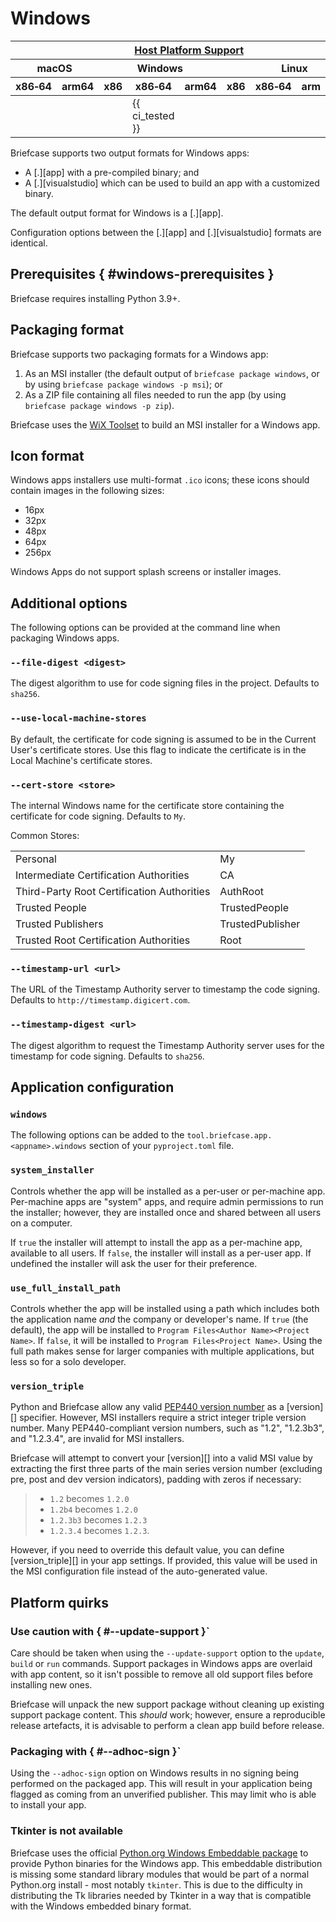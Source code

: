 # Windows

<table class="host-platform-support-table">
<colgroup>
<col style="width: 11%" />
<col style="width: 10%" />
<col style="width: 7%" />
<col style="width: 5%" />
<col style="width: 6%" />
<col style="width: 5%" />
<col style="width: 5%" />
<col style="width: 7%" />
<col style="width: 11%" />
<col style="width: 7%" />
<col style="width: 10%" />
</colgroup>
<thead>
<tr>
<th colspan="11"><a href="/reference/platforms/#platform-support-key">Host Platform Support</a></th>
</tr>
<tr>
<th colspan="2">macOS</th>
<th colspan="5">Windows</th>
<th colspan="4">Linux</th>
</tr>
<tr>
<th>x86‑64</th>
<th>arm64</th>
<th>x86</th>
<th colspan="2">x86‑64</th>
<th colspan="2">arm64</th>
<th>x86</th>
<th>x86‑64</th>
<th>arm</th>
<th>arm64</th>
</tr>
</thead>
<tbody>
<tr>
<td></td>
<td></td>
<td></td>
<td colspan="2">{{ ci_tested }}</td>
<td colspan="2"></td>
<td></td>
<td></td>
<td></td>
<td></td>
</tr>
</tbody>
</table>

Briefcase supports two output formats for Windows apps:

- A [.][app] with a pre-compiled binary;
  and
- A [.][visualstudio] which can be used to
  build an app with a customized binary.

The default output format for Windows is a [.][app].

Configuration options between the [.][app]
and [.][visualstudio] formats are
identical.

## Prerequisites  { #windows-prerequisites }

Briefcase requires installing Python 3.9+.

## Packaging format

Briefcase supports two packaging formats for a Windows app:

1.  As an MSI installer (the default output of
    `briefcase package windows`, or by using
    `briefcase package windows -p msi`); or
2.  As a ZIP file containing all files needed to run the app (by using
    `briefcase package windows -p zip`).

Briefcase uses the [WiX Toolset](https://www.firegiant.com/wixtoolset/)
to build an MSI installer for a Windows app.

## Icon format

Windows apps installers use multi-format `.ico` icons; these icons
should contain images in the following sizes:

- 16px
- 32px
- 48px
- 64px
- 256px

Windows Apps do not support splash screens or installer images.

## Additional options

The following options can be provided at the command line when packaging
Windows apps.

### `--file-digest <digest>`

The digest algorithm to use for code signing files in the project.
Defaults to `sha256`.

### `--use-local-machine-stores`

By default, the certificate for code signing is assumed to be in the
Current User's certificate stores. Use this flag to indicate the
certificate is in the Local Machine's certificate stores.

### `--cert-store <store>`

The internal Windows name for the certificate store containing the
certificate for code signing. Defaults to `My`.

Common Stores:

|                                            |                  |
|--------------------------------------------|------------------|
| Personal                                   | My               |
| Intermediate Certification Authorities     | CA               |
| Third-Party Root Certification Authorities | AuthRoot         |
| Trusted People                             | TrustedPeople    |
| Trusted Publishers                         | TrustedPublisher |
| Trusted Root Certification Authorities     | Root             |

### `--timestamp-url <url>`

The URL of the Timestamp Authority server to timestamp the code signing.
Defaults to `http://timestamp.digicert.com`.

### `--timestamp-digest <url>`

The digest algorithm to request the Timestamp Authority server uses for
the timestamp for code signing. Defaults to `sha256`.

## Application configuration

### `windows`

The following options can be added to the
`tool.briefcase.app.<appname>.windows` section of your `pyproject.toml`
file.

### `system_installer`

Controls whether the app will be installed as a per-user or per-machine
app. Per-machine apps are "system" apps, and require admin permissions
to run the installer; however, they are installed once and shared
between all users on a computer.

If `true` the installer will attempt to install the app as a per-machine
app, available to all users. If `false`, the installer will install as a
per-user app. If undefined the installer will ask the user for their
preference.

### `use_full_install_path`

Controls whether the app will be installed using a path which includes
both the application name *and* the company or developer's name. If
`true` (the default), the app will be installed to
`Program Files<Author Name><Project Name>`. If `false`, it will be
installed to `Program Files<Project Name>`. Using the full path makes
sense for larger companies with multiple applications, but less so for a
solo developer.

### `version_triple`

Python and Briefcase allow any valid [PEP440 version
number](https://peps.python.org/pep-0440/) as a
[version][] specifier. However, MSI
installers require a strict integer triple version number. Many
PEP440-compliant version numbers, such as "1.2", "1.2.3b3", and
"1.2.3.4", are invalid for MSI installers.

Briefcase will attempt to convert your [version][] into a valid MSI value by extracting the first three parts
of the main series version number (excluding pre, post and dev version
indicators), padding with zeros if necessary:

> - `1.2` becomes `1.2.0`
> - `1.2b4` becomes `1.2.0`
> - `1.2.3b3` becomes `1.2.3`
> - `1.2.3.4` becomes `1.2.3`.

However, if you need to override this default value, you can define
[version_triple][] in your app settings. If
provided, this value will be used in the MSI configuration file instead
of the auto-generated value.

## Platform quirks

### Use caution with  { #--update-support }`

Care should be taken when using the `--update-support` option to the
`update`, `build` or `run` commands. Support packages in Windows apps
are overlaid with app content, so it isn't possible to remove all old
support files before installing new ones.

Briefcase will unpack the new support package without cleaning up
existing support package content. This *should* work; however, ensure a
reproducible release artefacts, it is advisable to perform a clean app
build before release.

### Packaging with  { #--adhoc-sign }`

Using the `--adhoc-sign` option on Windows results in no signing being
performed on the packaged app. This will result in your application
being flagged as coming from an unverified publisher. This may limit who
is able to install your app.

### Tkinter is not available

Briefcase uses the official [Python.org Windows Embeddable
package](https://docs.python.org/3/using/windows.html#windows-embeddable)
to provide Python binaries for the Windows app. This embeddable
distribution is missing some standard library modules that would be part
of a normal Python.org install - most notably `tkinter`. This is due to
the difficulty in distributing the Tk libraries needed by Tkinter in a
way that is compatible with the Windows embedded binary format.
